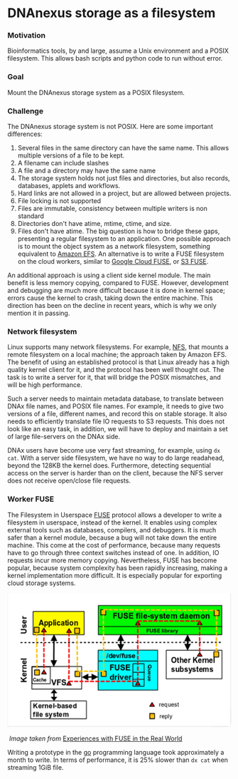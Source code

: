 # DNAnexus storage as a filesystem

### Motivation

Bioinformatics tools, by and large, assume a Unix environment and a POSIX filesystem. This allows bash scripts and python code to run without error.

### Goal

Mount the DNAnexus storage system as a POSIX filesystem.

### Challenge

The DNAnexus storage system is not POSIX. Here are some important differences:

1. Several files in the same directory can have the same name. This allows multiple versions of a file to be kept.
2. A filename can include slashes
3. A file and a directory may have the same name
4. The storage system holds not just files and directories, but also records, databases, applets and workflows.
5. Hard links are not allowed in a project, but are allowed between projects.
6. File locking is not supported
7. Files are immutable, consistency between multiple writers is non standard
8. Directories don't have atime, mtime, ctime, and size.
9. Files don't have atime.
The big question is how to bridge these gaps, presenting a regular filesystem to an application. One possible approach is to mount the object system as a network filesystem, something equivalent to [Amazon EFS](https://aws.amazon.com/efs/). An alternative is to write a FUSE filesystem on the cloud workers, similar to [Google Cloud FUSE](https://cloud.google.com/storage/docs/gcs-fuse), or [S3 FUSE](https://github.com/s3fs-fuse/s3fs-fuse).

An additional approach is using a client side kernel module. The main benefit is less memory copying, compared to FUSE. However, development and debugging are much more difficult because it is done in kernel space; errors cause the kernel to crash, taking down the entire machine. This direction has been on the decline in recent years, which is why we only mention it in passing.

### Network filesystem

Linux supports many network filesystems. For example, [NFS](https://en.wikipedia.org/wiki/Network_File_System), that mounts a remote filesystem on a local machine; the approach taken by Amazon EFS. The benefit of using an established protocol is that Linux already has a high quality kernel client for it, and the protocol has been well thought out. The task is to write a server for it, that will bridge the POSIX mismatches, and will be high performance.

Such a server needs to maintain metadata database, to translate between DNAx file names, and POSIX file names. For example, it needs to give two versions of a file, different names, and record this on stable storage. It also needs to efficiently translate file IO requests to S3 requests. This does not look like an easy task, in addition, we will have to deploy and maintain a set of large file-servers on the DNAx side.

DNAx users have become use very fast streaming, for example, using `dx cat`. With a server side filesystem, we have no way to do large readahead, beyond the 128KB the kernel does. Furthermore, detecting sequential access on the server is harder than on the client, because the NFS server does not receive open/close file requests.

### Worker FUSE

The Filesystem in Userspace [FUSE](https://en.wikipedia.org/wiki/Filesystem_in_Userspace) protocol allows a developer to write a filesystem in userspace, instead of the kernel. It enables using complex external tools such as databases, compilers, and debuggers. It is much safer than a kernel module, because a bug will not take down the entire machine. This come at the cost of performance, because many requests have to go through three context switches instead of one. In addition, IO requests incur more memory copying. Nevertheless, FUSE has become popular, because system complexity has been rapidly increasing, making a kernel implementation more difficult. It is especially popular for exporting cloud storage systems.

![fuse](./fuse.png)

​								*Image taken from* [Experiences with FUSE in the Real World](https://www.usenix.org/sites/default/files/conference/protected-files/vault19_slides_pillai.pdf)

Writing a prototype in the [go](https://golang.org/) programming language took approximately a month to write. In terms of performance, it is 25% slower than `dx cat` when streaming 1GiB file.
